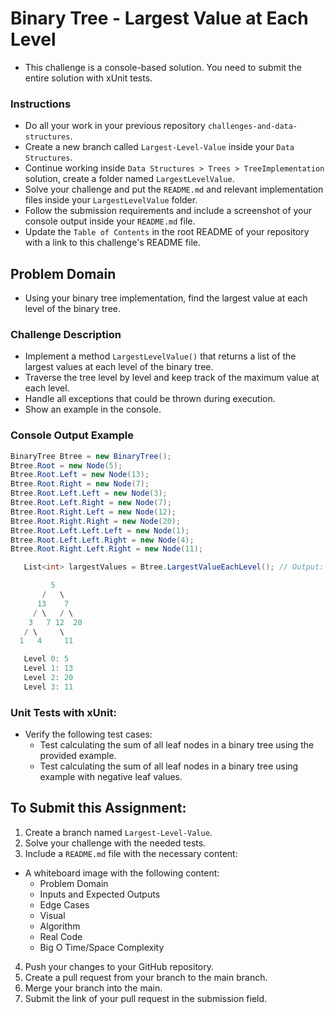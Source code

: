# Binary Tree - Largest Value at Each Level
- This challenge is a console-based solution. You need to submit the entire solution with xUnit tests.

### Instructions
- Do all your work in your previous repository `challenges-and-data-structures`.
- Create a new branch called `Largest-Level-Value` inside your `Data Structures`.
- Continue working inside `Data Structures > Trees > TreeImplementation` solution, create a folder named `LargestLevelValue`.
- Solve your challenge and put the `README.md` and relevant implementation files inside your `LargestLevelValue` folder.
- Follow the submission requirements and include a screenshot of your console output inside your `README.md` file.
- Update the `Table of Contents` in the root README of your repository with a link to this challenge's README file.

## Problem Domain
- Using your binary tree implementation, find the largest value at each level of the binary tree.

### Challenge Description
- Implement a method `LargestLevelValue()` that returns a list of the largest values at each level of the binary tree.
- Traverse the tree level by level and keep track of the maximum value at each level.
- Handle all exceptions that could be thrown during execution.
- Show an example in the console.

### Console Output Example
```csharp
BinaryTree Btree = new BinaryTree();
Btree.Root = new Node(5);
Btree.Root.Left = new Node(13);
Btree.Root.Right = new Node(7);
Btree.Root.Left.Left = new Node(3);
Btree.Root.Left.Right = new Node(7);
Btree.Root.Right.Left = new Node(12);
Btree.Root.Right.Right = new Node(20);
Btree.Root.Left.Left.Left = new Node(1);
Btree.Root.Left.Left.Right = new Node(4);
Btree.Root.Right.Left.Right = new Node(11);

   List<int> largestValues = Btree.LargestValueEachLevel(); // Output: [5, 13, 20, 11]

         5
       /   \
      13    7
     / \   / \
    3   7 12  20
   / \     \
  1   4     11

   Level 0: 5
   Level 1: 13
   Level 2: 20
   Level 3: 11
```

### Unit Tests with xUnit:
- Verify the following test cases:
  - Test calculating the sum of all leaf nodes in a binary tree using the provided example.
  - Test calculating the sum of all leaf nodes in a binary tree using example with negative leaf values.

## To Submit this Assignment:
1. Create a branch named `Largest-Level-Value`.
2. Solve your challenge with the needed tests.
3. Include a `README.md` file with the necessary content:
- A whiteboard image with the following content:
   - Problem Domain
   - Inputs and Expected Outputs
   - Edge Cases
   - Visual
   - Algorithm
   - Real Code
   - Big O Time/Space Complexity
4. Push your changes to your GitHub repository.
5. Create a pull request from your branch to the main branch.
6. Merge your branch into the main.
7. Submit the link of your pull request in the submission field.




